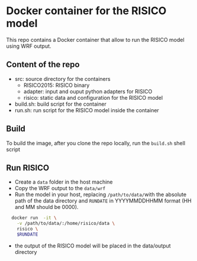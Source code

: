 # Docker container for the RISICO model

This repo contains a Docker container that allow to run the RISICO model using WRF output.

## Content of the repo

* src: source directory for the containers
  * RISICO2015: RISICO binary
  * adapter: input and ouput python adapters for RISICO
  * risico: static data and configuration for the RISICO model
* build.sh: build script for the container
* run.sh: run script for the RISICO model inside the container

## Build

To build the image, after you clone the repo locally, run the ```build.sh``` shell script

## Run RISICO

* Create a ```data``` folder in the host machine
* Copy the WRF output to the ```data/wrf```
* Run the model in your host, replacing ```/path/to/data/```with the absolute path of the data directory and 
```RUNDATE``` in YYYYMMDDHHMM format (HH and MM should be 0000).
```bash
  docker run  -it \
    -v /path/to/data/:/home/risico/data \
    risico \
    $RUNDATE
```
* the output of the RISICO model will be placed in the data/output directory
